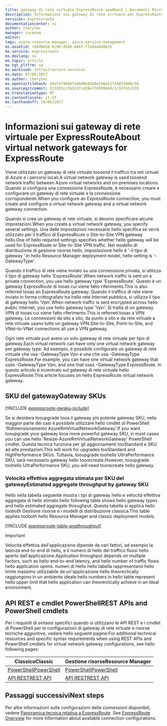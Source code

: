```yaml
---
title: gateway di rete virtuale ExpressRoute aaaAbout | Documenti Microsoft
description: Informazioni sui gateway di rete virtuale per ExpressRoute.
services: expressroute
documentationcenter: na
author: cherylmc
manager: carmonm
editor: 
tags: azure-resource-manager, azure-service-management
ms.assetid: 7e0d9658-bc00-45b0-848f-f7a6da648635
ms.service: expressroute
ms.devlang: na
ms.topic: article
ms.tgt_pltfrm: na
ms.workload: infrastructure-services
ms.date: 07/05/2017
ms.author: cherylmc
ms.openlocfilehash: 4daf4f96b4fadb00683d8e536e51734853008c50
ms.sourcegitcommit: 523283cc1b3c37c428e77850964dc1c33742c5f0
ms.translationtype: MT
ms.contentlocale: it-IT
ms.lasthandoff: 10/06/2017
---
```

# <a name="about-virtual-network-gateways-for-expressroute"></a><span data-ttu-id="a19db-103">Informazioni sui gateway di rete virtuale per ExpressRoute</span><span class="sxs-lookup"><span data-stu-id="a19db-103">About virtual network gateways for ExpressRoute</span></span>
<span data-ttu-id="a19db-104">Viene utilizzato un gateway di rete virtuale toosend il traffico tra reti virtuali di Azure e i percorsi locali.</span><span class="sxs-lookup"><span data-stu-id="a19db-104">A virtual network gateway is used toosend network traffic between Azure virtual networks and on-premises locations.</span></span> <span data-ttu-id="a19db-105">Quando si configura una connessione ExpressRoute, è necessario creare e configurare un gateway di rete virtuale e la connessione corrispondente.</span><span class="sxs-lookup"><span data-stu-id="a19db-105">When you configure an ExpressRoute connection, you must create and configure a virtual network gateway and a virtual network gateway connection.</span></span>

<span data-ttu-id="a19db-106">Quando si crea un gateway di rete virtuale, si devono specificare alcune impostazioni.</span><span class="sxs-lookup"><span data-stu-id="a19db-106">When you create a virtual network gateway, you specify several settings.</span></span> <span data-ttu-id="a19db-107">Una delle impostazioni necessarie hello specifica se verrà utilizzato per il traffico di ExpressRoute o Site-to-Site VPN gateway hello.</span><span class="sxs-lookup"><span data-stu-id="a19db-107">One of hello required settings specifies whether hello gateway will be used for ExpressRoute or Site-to-Site VPN traffic.</span></span> <span data-ttu-id="a19db-108">Nel modello di distribuzione di gestione risorse hello, impostazione hello è '-il tipo di gateway '.</span><span class="sxs-lookup"><span data-stu-id="a19db-108">In hello Resource Manager deployment model, hello setting is '-GatewayType'.</span></span>

<span data-ttu-id="a19db-109">Quando il traffico di rete viene inviato su una connessione privata, si utilizza il tipo di gateway hello 'ExpressRoute'.</span><span class="sxs-lookup"><span data-stu-id="a19db-109">When network traffic is sent on a private connection, you use hello gateway type 'ExpressRoute'.</span></span> <span data-ttu-id="a19db-110">Questo è un gateway ExpressRoute di tooas cui viene fatto riferimento.</span><span class="sxs-lookup"><span data-stu-id="a19db-110">This is also referred tooas an ExpressRoute gateway.</span></span> <span data-ttu-id="a19db-111">Quando il traffico di rete viene inviato in forma crittografato tra hello rete Internet pubblica, si utilizza il tipo di gateway hello 'Vpn'.</span><span class="sxs-lookup"><span data-stu-id="a19db-111">When network traffic is sent encrypted across hello public Internet, you use hello gateway type 'Vpn'.</span></span> <span data-ttu-id="a19db-112">Si tratta di un gateway VPN di tooas cui viene fatto riferimento.</span><span class="sxs-lookup"><span data-stu-id="a19db-112">This is referred tooas a VPN gateway.</span></span> <span data-ttu-id="a19db-113">Le connessioni da sito a sito, da punto a sito e da rete virtuale a rete virtuale usano tutte un gateway VPN.</span><span class="sxs-lookup"><span data-stu-id="a19db-113">Site-to-Site, Point-to-Site, and VNet-to-VNet connections all use a VPN gateway.</span></span>

<span data-ttu-id="a19db-114">Ogni rete virtuale può avere un solo gateway di rete virtuale per tipo di gateway.</span><span class="sxs-lookup"><span data-stu-id="a19db-114">Each virtual network can have only one virtual network gateway per gateway type.</span></span> <span data-ttu-id="a19db-115">Ad esempio, è possibile configurare un gateway di rete virtuale che usa -GatewayType Vpn e una che usa -GatewayType ExpressRoute.</span><span class="sxs-lookup"><span data-stu-id="a19db-115">For example, you can have one virtual network gateway that uses -GatewayType Vpn, and one that uses -GatewayType ExpressRoute.</span></span> <span data-ttu-id="a19db-116">In questo articolo è incentrato sul gateway di rete virtuale hello ExpressRoute.</span><span class="sxs-lookup"><span data-stu-id="a19db-116">This article focuses on hello ExpressRoute virtual network gateway.</span></span>

## <span data-ttu-id="a19db-117"><a name="gwsku"></a>SKU del gateway</span><span class="sxs-lookup"><span data-stu-id="a19db-117"><a name="gwsku"></a>Gateway SKUs</span></span>
[!INCLUDE [expressroute-gwsku-include](../../includes/expressroute-gwsku-include.md)]

<span data-ttu-id="a19db-118">Se si desidera tooupgrade tooa il gateway più potente gateway SKU, nella maggior parte dei casi è possibile utilizzare hello cmdlet di PowerShell 'Ridimensionamento AzureRmVirtualNetworkGateway'.</span><span class="sxs-lookup"><span data-stu-id="a19db-118">If you want tooupgrade your gateway tooa more powerful gateway SKU, in most cases you can use hello 'Resize-AzureRmVirtualNetworkGateway' PowerShell cmdlet.</span></span> <span data-ttu-id="a19db-119">Questa tecnica funziona per gli aggiornamenti tooStandard e SKU ad alte prestazioni.</span><span class="sxs-lookup"><span data-stu-id="a19db-119">This will work for upgrades tooStandard and HighPerformance SKUs.</span></span> <span data-ttu-id="a19db-120">Tuttavia, tooupgrade toohello UltraPerformance SKU, sarà necessario gateway hello toorecreate.</span><span class="sxs-lookup"><span data-stu-id="a19db-120">However, tooupgrade toohello UltraPerformance SKU, you will need toorecreate hello gateway.</span></span>

### <span data-ttu-id="a19db-121"><a name="aggthroughput"></a>Velocità effettiva aggregata stimata per SKU del gateway</span><span class="sxs-lookup"><span data-stu-id="a19db-121"><a name="aggthroughput"></a>Estimated aggregate throughput by gateway SKU</span></span>
<span data-ttu-id="a19db-122">Hello nella tabella seguente mostra i tipi di gateway hello e velocità effettiva aggregata di hello stimato.</span><span class="sxs-lookup"><span data-stu-id="a19db-122">hello following table shows hello gateway types and hello estimated aggregate throughput.</span></span> <span data-ttu-id="a19db-123">Questa tabella si applica hello tooboth Gestione risorse e i modelli di distribuzione classica.</span><span class="sxs-lookup"><span data-stu-id="a19db-123">This table applies tooboth hello Resource Manager and classic deployment models.</span></span>

[!INCLUDE [expressroute-table-aggthroughput](../../includes/expressroute-table-aggtput-include.md)]

> [!IMPORTANT]
> <span data-ttu-id="a19db-124">Velocità effettiva dell'applicazione dipende da vari fattori, ad esempio la latenza end-to-end di hello, e il numero di hello del traffico flussi hello aperto dall'applicazione.</span><span class="sxs-lookup"><span data-stu-id="a19db-124">Application throughput depends on multiple factors, such as hello end-to-end latency, and hello number of traffic flows hello application opens.</span></span> <span data-ttu-id="a19db-125">numeri di Hello hello tabella rappresentano hello limite massimo utilizzabile da un'applicazione hello theorectically raggiungono in un ambiente ideale.</span><span class="sxs-lookup"><span data-stu-id="a19db-125">hello numbers in hello table represent hello upper limit that hello application can theorectically achieve in an ideal environment.</span></span> 
> 
>

## <span data-ttu-id="a19db-126"><a name="resources"></a>API REST e cmdlet PowerShell</span><span class="sxs-lookup"><span data-stu-id="a19db-126"><a name="resources"></a>REST APIs and PowerShell cmdlets</span></span>
<span data-ttu-id="a19db-127">Per i requisiti di sintassi specifici quando si utilizzano le API REST e i cmdlet di PowerShell per le configurazioni di gateway di rete virtuale e risorse tecniche aggiuntive, vedere hello seguenti pagine:</span><span class="sxs-lookup"><span data-stu-id="a19db-127">For additional technical resources and specific syntax requirements when using REST APIs and PowerShell cmdlets for virtual network gateway configurations, see hello following pages:</span></span>

| <span data-ttu-id="a19db-128">**Classico**</span><span class="sxs-lookup"><span data-stu-id="a19db-128">**Classic**</span></span> | <span data-ttu-id="a19db-129">**Gestione risorse**</span><span class="sxs-lookup"><span data-stu-id="a19db-129">**Resource Manager**</span></span> |
| --- | --- |
| [<span data-ttu-id="a19db-130">PowerShell</span><span class="sxs-lookup"><span data-stu-id="a19db-130">PowerShell</span></span>](https://msdn.microsoft.com/library/mt270335.aspx) |[<span data-ttu-id="a19db-131">PowerShell</span><span class="sxs-lookup"><span data-stu-id="a19db-131">PowerShell</span></span>](https://msdn.microsoft.com/library/mt163510.aspx) |
| [<span data-ttu-id="a19db-132">API REST</span><span class="sxs-lookup"><span data-stu-id="a19db-132">REST API</span></span>](https://msdn.microsoft.com/library/jj154113.aspx) |[<span data-ttu-id="a19db-133">API REST</span><span class="sxs-lookup"><span data-stu-id="a19db-133">REST API</span></span>](https://msdn.microsoft.com/library/mt163859.aspx) |

## <a name="next-steps"></a><span data-ttu-id="a19db-134">Passaggi successivi</span><span class="sxs-lookup"><span data-stu-id="a19db-134">Next steps</span></span>
<span data-ttu-id="a19db-135">Per altre informazioni sulle configurazioni delle connessioni disponibili, vedere [Panoramica tecnica relativa a ExpressRoute](expressroute-introduction.md) .</span><span class="sxs-lookup"><span data-stu-id="a19db-135">See [ExpressRoute Overview](expressroute-introduction.md) for more information about available connection configurations.</span></span> 

